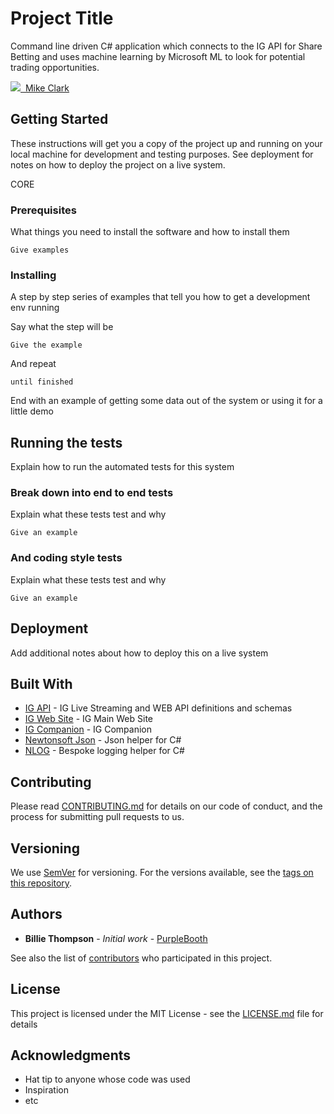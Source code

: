 ﻿# Project Title

Command line driven C# application which connects to the IG API for Share Betting and uses machine learning by Microsoft ML to look for potential trading opportunities.

<a href="https://www.linkedin.com/in/tyctak/"><img src="https://content.linkedin.com/content/dam/me/business/en-us/amp/brand-site/v2/bg/LI-Bug.svg.original.svg"/>&nbsp;&nbsp;Mike Clark</a>
## Getting Started

These instructions will get you a copy of the project up and running on your local machine for development and testing purposes. See deployment for notes on how to deploy the project on a live system.



CORE



### Prerequisites

What things you need to install the software and how to install them

```
Give examples
```

### Installing

A step by step series of examples that tell you how to get a development env running

Say what the step will be

```
Give the example
```

And repeat

```
until finished
```

End with an example of getting some data out of the system or using it for a little demo

## Running the tests

Explain how to run the automated tests for this system

### Break down into end to end tests

Explain what these tests test and why

```
Give an example
```

### And coding style tests

Explain what these tests test and why

```
Give an example
```

## Deployment

Add additional notes about how to deploy this on a live system

## Built With

* [IG API](https://labs.ig.com/sample-apps) - IG Live Streaming and WEB API definitions and schemas
* [IG Web Site](https://www.ig.com/uk/login) - IG Main Web Site
* [IG Companion](https://labs.ig.com/sample-apps/api-companion/index.html) - IG Companion
* [Newtonsoft Json](https://www.newtonsoft.com/json) - Json helper for C#
* [NLOG](https://nlog-project.org/) - Bespoke logging helper for C#




## Contributing

Please read [CONTRIBUTING.md](https://gist.github.com/PurpleBooth/b24679402957c63ec426) for details on our code of conduct, and the process for submitting pull requests to us.

## Versioning

We use [SemVer](http://semver.org/) for versioning. For the versions available, see the [tags on this repository](https://github.com/your/project/tags). 

## Authors

* **Billie Thompson** - *Initial work* - [PurpleBooth](https://github.com/PurpleBooth)

See also the list of [contributors](https://github.com/your/project/contributors) who participated in this project.

## License

This project is licensed under the MIT License - see the [LICENSE.md](LICENSE.md) file for details

## Acknowledgments

* Hat tip to anyone whose code was used
* Inspiration
* etc
